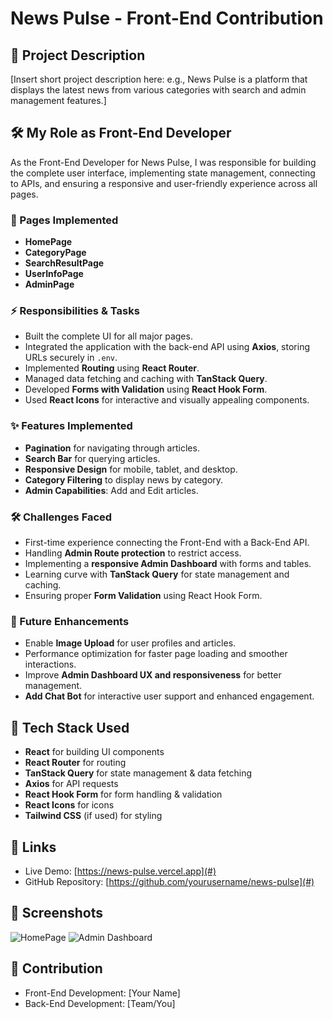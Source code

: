 # News Pulse - Front-End Contribution

## 📖 Project Description

[Insert short project description here: e.g., News Pulse is a platform that displays the latest news from various categories with search and admin management features.]

## 🛠️ My Role as Front-End Developer

As the Front-End Developer for News Pulse, I was responsible for building the complete user interface, implementing state management, connecting to APIs, and ensuring a responsive and user-friendly experience across all pages.

### 📄 Pages Implemented

- **HomePage**
- **CategoryPage**
- **SearchResultPage**
- **UserInfoPage**
- **AdminPage**

### ⚡ Responsibilities & Tasks

- Built the complete UI for all major pages.
- Integrated the application with the back-end API using **Axios**, storing URLs securely in `.env`.
- Implemented **Routing** using **React Router**.
- Managed data fetching and caching with **TanStack Query**.
- Developed **Forms with Validation** using **React Hook Form**.
- Used **React Icons** for interactive and visually appealing components.

### ✨ Features Implemented

- **Pagination** for navigating through articles.
- **Search Bar** for querying articles.
- **Responsive Design** for mobile, tablet, and desktop.
- **Category Filtering** to display news by category.
- **Admin Capabilities**: Add and Edit articles.

### 🛠️ Challenges Faced

- First-time experience connecting the Front-End with a Back-End API.
- Handling **Admin Route protection** to restrict access.
- Implementing a **responsive Admin Dashboard** with forms and tables.
- Learning curve with **TanStack Query** for state management and caching.
- Ensuring proper **Form Validation** using React Hook Form.

### 🚀 Future Enhancements

- Enable **Image Upload** for user profiles and articles.
- Performance optimization for faster page loading and smoother interactions.
- Improve **Admin Dashboard UX and responsiveness** for better management.
- **Add Chat Bot** for interactive user support and enhanced engagement.

## 🧰 Tech Stack Used

- **React** for building UI components
- **React Router** for routing
- **TanStack Query** for state management & data fetching
- **Axios** for API requests
- **React Hook Form** for form handling & validation
- **React Icons** for icons
- **Tailwind CSS** (if used) for styling

## 🔗 Links

- Live Demo: [https://news-pulse.vercel.app](#)
- GitHub Repository: [https://github.com/yourusername/news-pulse](#)

## 📸 Screenshots

![HomePage](link-to-screenshot)
![Admin Dashboard](link-to-screenshot)

## 👤 Contribution

- Front-End Development: [Your Name]
- Back-End Development: [Team/You]
